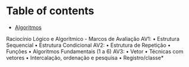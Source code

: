 # Table of contents

* [Algoritmos](README.md)

Raciocínio Lógico e Algorítmico - Marcos de Avaliação
AV1:
•	Estrutura Sequencial
•	Estrutura Condicional
AV2:
•	Estrutura de Repetição
•	Funções
•	Algoritmos Fundamentais (1 a 6)
AV3:
•	Vetor
•	Técnicas com vetores
•	Intercalação, ordenação e pesquisa
•	Registro/classe*
